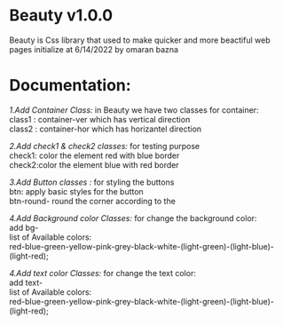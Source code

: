 # Beauty v1.0.0
Beauty is Css library that used to make quicker and more beactiful web pages 
initialize at 6/14/2022
by omaran bazna 
# Documentation:

*1.Add Container Class:*
in Beauty we have two classes for container: <br />
  class1 : container-ver which has vertical direction   <br />
  class2 : container-hor which has horizantel direction   <br />

*2.Add check1 & check2 classes:*
for testing purpose <br />
check1: color the element red with blue border <br />
check2:color the element blue with red border  <br />

*3.Add Button classes :*
for styling the buttons <br />
btn: apply basic styles for the button <br />
btn-round-<value > round the corner according to the <value>

*4.Add Background color Classes:*
  for change the background color: <br />
  add bg-<color>   <br />
  list of Available colors:  <br />
    red-blue-green-yellow-pink-grey-black-white-(light-green)-(light-blue)-(light-red); <br />

*4.Add text color Classes:*
  for change the text color: <br />
  add text-<color>   <br />
  list of Available colors:  <br />
    red-blue-green-yellow-pink-grey-black-white-(light-green)-(light-blue)-(light-red); <br />
  
  
          
